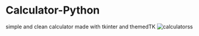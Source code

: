 # Calculator-Python
simple and clean calculator made with tkinter and themedTK
![calculatorss](https://github.com/Paladin734/Calculator-Python/assets/134242302/24e126c5-6df9-4c53-a305-d89b0c91dc3b)

